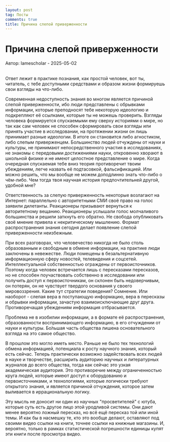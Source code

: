 ```yaml
---
layout: post
tag: Посты
comments: true
title: Причина слепой приверженности
---
```


# Причина слепой приверженности

Автор: lamescholar - 2025-05-02
<br><br>

Ответ лежит в практике познания, как простой человек, вот ты, читатель, с тебе доступными средствами и образом жизни формируешь свои взгляды на что-либо.

Современная недоступность знания во многом является причиной слепой приверженности, ибо люди представлены с обрывками информации, которые преподносят тебе некоторую идеологию и подкрепляют её ссылками, которые ты не можешь проверить. Взгляды человека формируется спускаемыми ему сверху историями о мире, но так как сам человек не способен сформировать свои взгляды или принять участие в исследовании, на протяжении жизни он лишь принимает разные идеологии. В итоге он становится либо агностиком, либо слепым приверженцем. Большинство людей отчуждены от науки и культуры, не принимают непосредственного участия в исследованиях, не знакомы с передовыми достижениями науки, откровенно хворают в школьной физике и не имеют целостное представление о мире. Когда очередная спускаемая тебе вниз теория противоречит твоим убеждениям, легче назвать её подтасовкой, фальсификацией. Или можно решить, что мы вообще не можем доподлинно знать что-либо о чём-либо. Чем тогда твоя научная история предпочтительней другой, удобной мне?

Ответственность за слепую приверженность некоторые возлагают на Интернет: параллельно с авторитетными СМИ своё право на голос заявили дилетанты. Реакционеры призывают вернуться к авторитетному вещанию. Реакционеры услышали голос молчаливого большинства и решили заткнуть его обратно. Не свобода опубликовать своё мнение привела к некритическому мышлению. Формат распространения знания сегодня делает появление слепой приверженности неизбежным.

При всех разговорах, что человечество никогда не было столь образованным и свободным в обмене информации, на практике люди заключены в невежестве. Люди помещены в безальтернативную информационную сферу новостей, телевидения и соцсетей. Интеллектуальной собственностью ограждены от первоисточников. Поэтому когда человек встречается лишь с пересказами пересказов, но не способен поучаствовать собственно в исследовании или получить доступ к первоисточникам, он склонен быть недоверчивым, он потерян, он не чувствует твердого основания у своего мировоззрения. Какие тут стратегии поведения? Сомнение. Или наоборот - слепая вера в поступающую информацию, вера в пересказы и обрывки информации, зачастую взаимоисключающие друг друга. Противоречащая убеждениям информация отбрасывается.

Проблема не в изобилии информации, а в формате её распространения, образованности воспринимающего информацию, в его отчуждении от науки и культуры. Бо́льшая часть общества лишена основательного взгляда на это самое общество.

В прошлом это могло иметь место. Раньше не было тех технологий обмена информацией, потенциала к росту научного знания, который есть сейчас. Теперь практически возможно задействовать всех людей в науке и творчестве, расширить аудиторию научных и литературных журналов до всего общества, тогда как сейчас это узкая академическая аудитория. Это противоречие между ограниченностью круга людей, которые имеют доступ к оборудованию и первоисточниками, и технологиями, которые логически требуют открытого знания, и является причиной отчуждения, которое затем выливается в иррациональную логику.

Эту мысль не доносит ни один из научных "просветителей" с ютуба, которые суть есть другое лицо этой уродливой системы. Они дают менее вероятно ложный пересказ, но всё ещё пересказ той или иной темы. И как бы в насмешку те, кто это вообще делают, оставляют под своими видео ссылки на книги, точнее ссылки на книжные магазины. И, вероятно, только в рамках статистической погрешности единицы купят эти книги после просмотра видео.